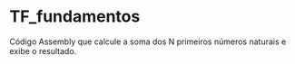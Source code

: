 # TF_fundamentos

Código Assembly que calcule a soma dos N primeiros números naturais e exibe o resultado.
